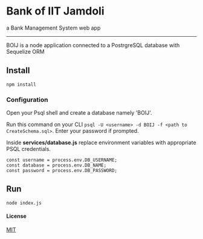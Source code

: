 # Bank of IIT Jamdoli
a Bank Management System web app
___

BOIJ is a node application connected to a PostrgreSQL database with Sequelize ORM

## Install
`npm install`
### Configuration
Open your Psql shell and create a database namely 'BOIJ'.

Run this command on your CLI
`psql -U <username> -d BOIJ -f <path to CreateSchema.sql>`.
Enter your password if prompted.


Inside **services/database.js** replace environment variables with appropriate PSQL credentials.
```
const username = process.env.DB_USERNAME;
const database = process.env.DB_NAME;
const password = process.env.DB_PASSWORD;
```

## Run
`node index.js`


#### License
[MIT](LICENSE)